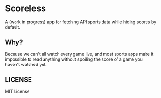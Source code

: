 # Scoreless

A (work in progress) app for fetching API sports data while hiding scores by
default.

## Why?

Because we can't all watch every game live, and most sports apps make it
impossible to read anything without spoiling the score of a game you haven't
watched yet.

## LICENSE

MIT License
